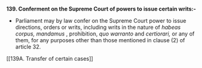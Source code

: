 **139. Conferment on the Supreme Court of powers to issue certain writs:-** 
- Parliament may by law confer on the Supreme Court power to issue directions, orders or writs, including writs in the nature of _habeas corpus, mandamus_ , prohibition, _quo warranto_ and _certiorari,_ or any of them, for any purposes other than those mentioned in clause (2) of article 32.

[[139A. Transfer of certain cases]]